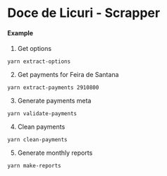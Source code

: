 # Doce de Licuri - Scrapper

#### Example

1. Get options

```
yarn extract-options
``` 

2. Get payments for Feira de Santana

```
yarn extract-payments 2910800
```

3. Generate payments meta

```
yarn validate-payments
``` 

4. Clean payments

```
yarn clean-payments
``` 

5. Generate monthly reports

```
yarn make-reports
``` 